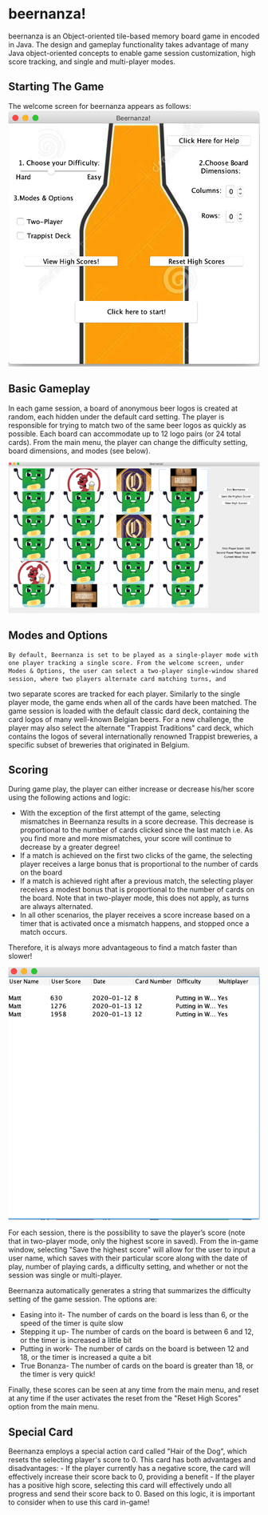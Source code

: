 # beernanza!
beernanza is an Object-oriented tile-based memory board game in encoded in Java. The design and gameplay functionality takes advantage of many Java object-oriented concepts to enable game session customization, high score tracking, and single and multi-player modes. 


## Starting The Game 

The welcome screen for beernanza appears as follows: 
![Image description](https://github.com/matt-sd-watson/beernanza/blob/master/beernanza/screenshot/home_screen.png)

## Basic Gameplay

In each game session, a board of anonymous beer logos is created at random, each hidden under the default card setting. The player is responsible for trying to match two of the same beer logos as quickly as possible. Each board can accommodate up to 12 logo pairs (or 24 total cards). From the main menu, the player can change the difficulty setting, board dimensions, and modes (see below). 

![Image description](https://github.com/matt-sd-watson/beernanza/blob/master/beernanza/screenshot/gameplay.png)

## Modes and Options
	By default, Beernanza is set to be played as a single-player mode with one player tracking a single score. From the welcome screen, under Modes & Options, the user can select a two-player single-window shared session, where two players alternate card matching turns, and
two separate scores are tracked for each player. Similarly to the single player mode, the game ends when all of the cards have been 
matched.  The game session is loaded with the default classic dard deck, containing the card logos of many well-known Belgian
beers. For a new challenge, the player may also select the alternate "Trappist Traditions" card deck, which contains
the logos of several internationally renowned Trappist breweries, a specific subset of breweries that originated in Belgium. 

## Scoring
During game play, the player can either increase or decrease his/her score using the following actions and logic: 
- With the exception of the first attempt of the game, selecting mismatches in Beernanza results in a score decrease. This decrease is proportional to the number of cards clicked since the last match i.e. As you find more and more mismatches, your score will continue to decrease by a greater degree!
- If a match is achieved on the first two clicks of the game, the selecting player receives a large bonus that is proportional to the number of cards on the board
- If a match is achieved right after a previous match, the selecting player receives a modest bonus that is  proportional to the number of cards on the board. Note that in two-player mode, this does not apply, as turns are always alternated. 
- In all other scenarios, the player receives a score increase based on a timer that is activated once a mismatch happens, and stopped once a match occurs. 

Therefore, it is always more advantageous to find a match faster than slower!

![Image description](https://github.com/matt-sd-watson/beernanza/blob/master/beernanza/screenshot/score_list.png)

For each session, there is the possibility to save the player’s score (note that in two-player mode, only the highest score in saved).
From the in-game window, selecting "Save the highest score" will allow for the user to input a user name, which saves with their
particular score along with the date of play, number of playing cards, a difficulty setting, and whether or not the session was 
single or multi-player. 

Beernanza automatically generates a string that summarizes the difficulty setting of the game session. The options are: 
- Easing into it- The number of cards on the board is less than 6, or the speed of the timer is quite slow
- Stepping it up- The number of cards on the board is between 6 and 12, or the timer is increased a little bit
- Putting in work- The number of cards on the board is between 12 and 18, or the timer is increased a quite a bit
- True Bonanza- The number of cards on the board is greater than 18, or the timer is very quick!

Finally, these scores can be seen at any time from the main menu, and reset at any time if the user activates the reset from the
"Reset High Scores" option from the main menu.  

## Special Card
Beernanza employs a special action card called "Hair of the Dog", which resets the selecting player's score to 0. This card
has both advantages and disadvantages: 
	- If the player currently has a negative score, the card will effectively increase their score back to 0, providing a benefit
	- If the player has a positive high score, selecting this card will effectively undo all progress and send their score
	  back to 0. Based on this logic, it is important to consider when to use this card in-game!
